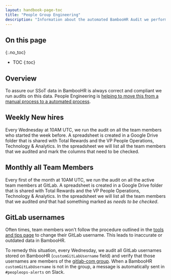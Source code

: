 ```yaml
---
layout: handbook-page-toc
title: "People Group Engineering"
description: "Information about the automated BambooHR Audit we perform on a weekly and monthly basis."
---
```


## On this page

{:.no_toc}

- TOC
{:toc}

## Overview
To assure our SSoT data in BambooHR is always correct and compliant we run audits on this data. People Engineering
is [helping to move this from a manual process to a automated process](https://gitlab.com/gitlab-com/people-group/peopleops-eng/people-group-engineering/-/issues/289). 

## Weekly New hires
Every Wednesday at 10AM UTC, we run the audit on all the team members who started the week before. A spreadsheet is created 
in a Google Drive folder that is shared with Total Rewards and the VP People Operations, Technology & Analytics. In the
spreadsheet we will list all the team members that we audited and mark the columns that need to be checked.

## Monthly all Team Members
Every first of the month at 10AM UTC, we run the audit on all the active team members at GitLab. A spreadsheet is created 
in a Google Drive folder that is shared with Total Rewards and the VP People Operations, Technology & Analytics. In the spreadsheet
we will list all the team members that we audited _and_ that had something marked as _needs to be checked_.

## GitLab usernames

Often times, team members won't follow the procedure outlined in the [tools and tips page](/tools-and-tips/#change-your-username-at-gitlabcom) to change their GitLab username. This leads to inaccurate or outdated data in BambooHR.

To remedy this situation, every Wednesday, we audit all GitLab usernames stored on BambooHR (`customGitLabUsername` field) and verify that those usernames are members of the [gitlab-com group](https://gitlab.com/groups/gitlab-com/-/group_members). When a BambooHR `customGitLabUsername` is not in the group, a message is automatically sent in `#peopleops-alerts` on Slack.
